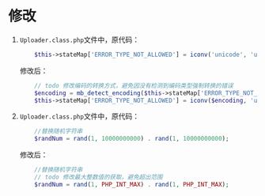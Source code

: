 # 修改

1. `Uploader.class.php`文件中，原代码：

    ```PHP
        $this->stateMap['ERROR_TYPE_NOT_ALLOWED'] = iconv('unicode', 'utf-8', $this->stateMap['ERROR_TYPE_NOT_ALLOWED']);
    ```
    修改后：

    ```php
        // todo 修改编码的转换方式，避免因没有检测到编码类型强制转换的错误
        $encoding = mb_detect_encoding($this->stateMap['ERROR_TYPE_NOT_ALLOWED'],["unicode","ASCII",'utf-8',"GB2312","GBK",'BIG5']);
        $this->stateMap['ERROR_TYPE_NOT_ALLOWED'] = iconv($encoding, 'utf-8', $this->stateMap['ERROR_TYPE_NOT_ALLOWED']);
    ```

2. `Uploader.class.php`文件中，原代码：

    ```php
        //替换随机字符串
        $randNum = rand(1, 10000000000) . rand(1, 10000000000);
    ```

    修改后：

    ```php
        //替换随机字符串
        // todo 修改最大整数值的获取，避免超出范围
        $randNum = rand(1, PHP_INT_MAX) . rand(1, PHP_INT_MAX);
    ```